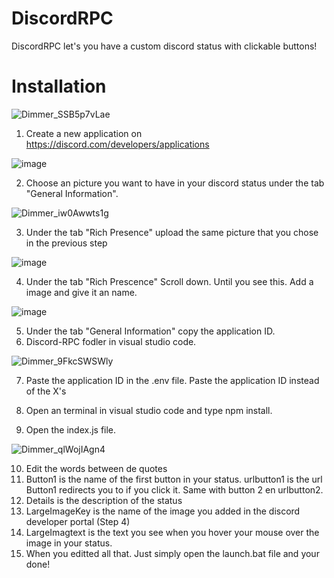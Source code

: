 # DiscordRPC
DiscordRPC let's you have a custom discord status with clickable buttons!

# Installation

![Dimmer_SSB5p7vLae](https://user-images.githubusercontent.com/78964881/126852756-52e58ff5-f530-4361-978a-eeca06d688fe.png)

1. Create a new application on https://discord.com/developers/applications
 
![image](https://user-images.githubusercontent.com/78964881/126852785-10d803a1-2a96-4c59-a7db-a4f51f8efc5a.png)

2. Choose an picture you want to have in your discord status under the tab "General Information".

![Dimmer_iw0Awwts1g](https://user-images.githubusercontent.com/78964881/126852815-c2ba685c-5274-420f-a834-60bdf0edc87a.png)

3. Under the tab "Rich Presence" upload the same picture that you chose in the previous step

 ![image](https://user-images.githubusercontent.com/78964881/126853047-70a7902a-839a-4cd4-a37d-98770a00fea2.png)

4. Under the tab "Rich Prescence" Scroll down. Until you see this. Add a image and give it an name. 

![image](https://user-images.githubusercontent.com/78964881/126852829-7af33f96-e5bb-494e-9a82-cf790594c8f2.png)

5. Under the tab "General Information" copy the application ID.
6. Discord-RPC fodler in visual studio code.

![Dimmer_9FkcSWSWly](https://user-images.githubusercontent.com/78964881/126852893-6cad6d03-1746-4011-8297-38b3392cca49.png)

7. Paste the application ID in the .env file. Paste the application ID instead of the X's

8. Open an terminal in visual studio code and type npm install.
9. Open the index.js file.

![Dimmer_qlWojIAgn4](https://user-images.githubusercontent.com/78964881/126852941-9948fd6e-a1f9-466e-9ed9-9ea9f9b03cee.png)

10. Edit the words between de quotes
11. Button1 is the name of the first button in your status. urlbutton1 is the url Button1 redirects you to if you click it. Same with button 2 en urlbutton2.
12. Details is the description of the status
13. LargeImageKey is the name of the image you added in the discord developer portal (Step 4)
14. LargeImagtext is the text you see when you hover your mouse over the image in your status.
15. When you editted all that. Just simply open the launch.bat file and your done!






